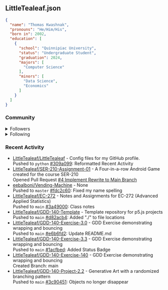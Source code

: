 <h2>LittleTealeaf.json</h2>

```json
{
  "name": "Thomas Kwashnak",
  "pronouns": "He/Him/His",
  "born in": 2002,
  "education": [
    {
      "school": "Quinnipiac University",
      "status": "Undergraduate Student",
      "graduation": 2024,
      "majors": [
        "Computer Science"
      ],
      "minors": [
        "Data Science",
        "Economics"
      ]
    }
  ]
}
```
<h3>Community</h3>
<details><summary>Followers</summary><a href="https://github.com/eebalboni"><img src="https://avatars.githubusercontent.com/u/84345297?v=4" alt = "eebalboni" style="width:50px;height:50px"></a><a href="https://github.com/PriscillaE1"><img src="https://avatars.githubusercontent.com/u/91395861?v=4" alt = "PriscillaE1" style="width:50px;height:50px"></a></details>
<details><summary>Following</summary><a href="https://github.com/3b1b"><img src="https://avatars.githubusercontent.com/u/11601040?v=4" alt = "3b1b" style="width:50px;height:50px"></a><a href="https://github.com/a-r-t"><img src="https://avatars.githubusercontent.com/u/26610904?v=4" alt = "a-r-t" style="width:50px;height:50px"></a><a href="https://github.com/swirty"><img src="https://avatars.githubusercontent.com/u/35018264?v=4" alt = "swirty" style="width:50px;height:50px"></a><a href="https://github.com/BobdaFett"><img src="https://avatars.githubusercontent.com/u/57099895?v=4" alt = "BobdaFett" style="width:50px;height:50px"></a><a href="https://github.com/Clemeit"><img src="https://avatars.githubusercontent.com/u/60582814?v=4" alt = "Clemeit" style="width:50px;height:50px"></a><a href="https://github.com/eebalboni"><img src="https://avatars.githubusercontent.com/u/84345297?v=4" alt = "eebalboni" style="width:50px;height:50px"></a><a href="https://github.com/PriscillaE1"><img src="https://avatars.githubusercontent.com/u/91395861?v=4" alt = "PriscillaE1" style="width:50px;height:50px"></a></details>
<h3>Recent Activity</h3>
<ul><li><a href="https://github.com/LittleTealeaf/LittleTealeaf">LittleTealeaf/LittleTealeaf</a> - Config files for my GitHub profile.<br>Pushed to <code>python</code> <a href="https://github.com/LittleTealeaf/LittleTealeaf/commit/309a099b3836154bc3fcc1821f4faedb7e6a4891">#309a099</a>: Reformatted Recent Activity</li><li><a href="https://github.com/LittleTealeaf/SER-210-Assignment-01">LittleTealeaf/SER-210-Assignment-01</a> - A Four-in-a-row Android Game created for the course SER-210<br>Opened Pull Request <a href="https://github.com/LittleTealeaf/SER-210-Assignment-01/pull/4">#4 Implement Rewrite to Main Branch</a></li><li><a href="https://github.com/eebalboni/Vending-Machine">eebalboni/Vending-Machine</a> - None<br>Pushed to <code>master</code> <a href="https://github.com/eebalboni/Vending-Machine/commit/fdc2c6075a9ba7681d74fcff2106b251f0a13891">#fdc2c60</a>: Fixed my name spelling</li><li><a href="https://github.com/LittleTealeaf/EC-272">LittleTealeaf/EC-272</a> - Notes and Assignments for EC-272 (Advanced Applied Statistics)<br>Pushed to <code>main</code> <a href="https://github.com/LittleTealeaf/EC-272/commit/3a49000f758bb2832510f56406bc3f2c0abdbdbd">#3a49000</a>: Class notes</li><li><a href="https://github.com/LittleTealeaf/GDD-140-Template">LittleTealeaf/GDD-140-Template</a> - Template repository for p5.js projects<br>Pushed to <code>main</code> <a href="https://github.com/LittleTealeaf/GDD-140-Template/commit/d82acb43221074d0669da81b8747227e24277f04">#d82acb4</a>: Added "./" to file locations</li><li><a href="https://github.com/LittleTealeaf/GDD-140-Exercise-3.0">LittleTealeaf/GDD-140-Exercise-3.0</a> - GDD Exercise demonstrating wrapping and bouncing<br>Pushed to <code>main</code> <a href="https://github.com/LittleTealeaf/GDD-140-Exercise-3.0/commit/e6b6fd217f523fcc2035ef723250fa7b2cfb390c">#e6b6fd2</a>: Update README.md</li><li><a href="https://github.com/LittleTealeaf/GDD-140-Exercise-3.0">LittleTealeaf/GDD-140-Exercise-3.3</a> - GDD Exercise demonstrating wrapping and bouncing<br>Pushed to <code>main</code> <a href="https://github.com/LittleTealeaf/GDD-140-Exercise-3.0/commit/1acfbed6b4014e4d99aecb28d176ad5dcb3c4b75">#1acfbed</a>: Added Status Badge</li><li><a href="https://github.com/LittleTealeaf/GDD-140-Exercise-3.0">LittleTealeaf/GDD-140-Exercise-140</a> - GDD Exercise demonstrating wrapping and bouncing<br>Created Branch: main</li><li><a href="https://github.com/LittleTealeaf/GDD-140-Project-2.2">LittleTealeaf/GDD-140-Project-2.2</a> - Generative Art with a randomized branching pattern<br>Pushed to <code>main</code> <a href="https://github.com/LittleTealeaf/GDD-140-Project-2.2/commit/3c904510fde4453f6d67197eaa0f50e070c64b22">#3c90451</a>: Objects no longer disappear</li></ul>
